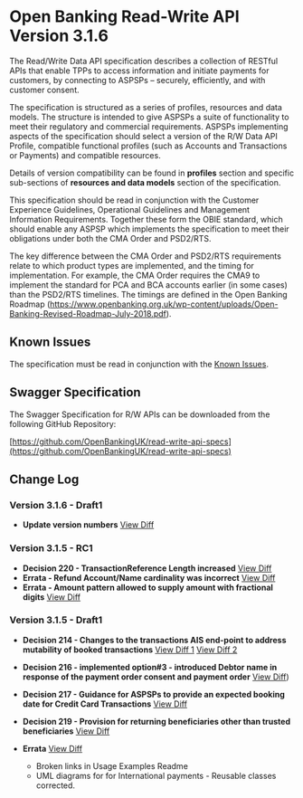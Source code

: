 # Open Banking Read-Write API Version 3.1.6

The Read/Write Data API specification describes a collection of RESTful APIs that enable TPPs to access information and initiate payments for customers, by connecting to ASPSPs – securely, efficiently, and with customer consent.

The specification is structured as a series of profiles, resources and data models. The structure is intended to give ASPSPs a suite of functionality to meet their regulatory and commercial requirements. ASPSPs implementing aspects of the specification should select a version of the R/W Data API Profile, compatible functional profiles (such as Accounts and Transactions or Payments) and compatible resources.

Details of version compatibility can be found in **profiles** section and specific sub-sections of **resources and data models** section of the specification.

This specification should be read in conjunction with the Customer Experience Guidelines, Operational Guidelines and Management Information Requirements. Together these form the OBIE standard, which should enable any ASPSP which implements the specification to meet their obligations under both the CMA Order and PSD2/RTS.

The key difference between the CMA Order and PSD2/RTS requirements relate to which product types are implemented, and the timing for implementation. For example, the CMA Order requires the CMA9 to implement the standard for PCA and BCA accounts earlier (in some cases) than the PSD2/RTS timelines. The timings are defined in the Open Banking Roadmap (https://www.openbanking.org.uk/wp-content/uploads/Open-Banking-Revised-Roadmap-July-2018.pdf).

## Known Issues

The specification must be read in conjunction with the [Known Issues](https://openbanking.atlassian.net/wiki/spaces/DZ/pages/47546479/Known+Specification+Issues).

## Swagger Specification

The Swagger Specification for R/W APIs can be downloaded from the following GitHub Repository:

[https://github.com/OpenBankingUK/read-write-api-specs](https://github.com/OpenBankingUK/read-write-api-specs)

## Change Log

### Version 3.1.6 - Draft1
- __Update version numbers__ [View Diff](https://github.com/OpenBankingUK/read-write-api-docs-pub/commit/tbc)

### Version 3.1.5 - RC1

- __Decision 220 - TransactionReference Length increased__ [View Diff](https://github.com/OpenBankingUK/read-write-api-docs-pub/commit/ad5e5c8c599b2f6611d45e1c956240f811a92fa6)
- __Errata - Refund Account/Name cardinality was incorrect__ [View Diff](https://github.com/OpenBankingUK/read-write-api-docs-pub/commit/788eb1f5261177a49e8afaee7f9e52a19c5bda52)
- __Errata - Amount pattern allowed to supply amount with fractional digits__ [View Diff](https://github.com/OpenBankingUK/read-write-api-docs-pub/commit/cfdba4047b9cbea9982051e9b821fc48adb916eb)

### Version 3.1.5 - Draft1

- __Decision 214 - Changes to the transactions AIS end-point to address mutability of booked transactions__ 
[View Diff 1](https://github.com/OpenBankingUK/read-write-api-docs-pub/commit/af8a0c56dab25b6bf2c35ee7ee11e9a6ca47e2a8) 
[View Diff 2](https://github.com/OpenBankingUK/read-write-api-docs-pub/commit/b984c28655b3a7646ba8995312b64bd4ffeba236)

- __Decision 216 - implemented option#3 - introduced Debtor name in response of the payment order consent and payment order__ [View Diff](https://github.com/OpenBankingUK/read-write-api-docs-pub/commit/10a6a5d608f1abc970527cb38426336995f00436))

- __Decision 217 - Guidance for ASPSPs to provide an expected booking date for Credit Card Transactions__ [View Diff](https://github.com/OpenBankingUK/read-write-api-docs-pub/commit/e763fe34669c5968708504e7c9d3a9299ec1f27e)

- __Decision 219 - Provision for returning beneficiaries other than trusted beneficiaries__ [View Diff](https://github.com/OpenBankingUK/read-write-api-docs-pub/commit/26f3ec03e28a59d2823a7c8fe6180c8b44f2029e)

- __Errata__ [View Diff](https://github.com/OpenBankingUK/read-write-api-docs-pub/commit/e763fe34669c5968708504e7c9d3a9299ec1f27e)
  - Broken links in Usage Examples Readme
  - UML diagrams for for International payments - Reusable classes corrected.
